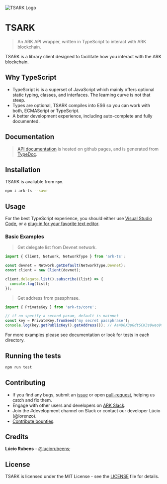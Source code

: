 ![TSARK Logo](http://i.imgur.com/dm3JlUs.png)

# TSARK

> An ARK API wrapper, written in TypeScript to interact with ARK blockchain.

TSARK is a library client designed to facilitate how you interact with the ARK blockchain.

## Why TypeScript

  * TypeScript is is a superset of JavaScript which mainly offers optional static typing, classes, and interfaces. The learning curve is not that steep.
  * Types are optional, TSARK compiles into ES6 so you can work with both, ECMAScript or TypeScript.
  * A better development experience, including auto-complete and fully documented.

## Documentation

> [API documentation](https://arkecosystem.github.io/ark-ts/) is hosted on github pages, and is generated from [TypeDoc](https://github.com/TypeStrong/typedoc).

## Installation

TSARK is avaliable from `npm`.

```bash
npm i ark-ts --save
```
## Usage

For the best TypeScript experience, you should either use [Visual Studio Code](http://code.visualstudio.com/), or a [plug-in for your favorite text editor](https://github.com/Microsoft/TypeScript/wiki/TypeScript-Editor-Support).

### Basic Examples

> Get delegate list from Devnet network.

```js
import { Client, Network, NetworkType } from 'ark-ts';

const devnet = Network.getDefault(NetworkType.Devnet);
const client = new Client(devnet);

client.delegate.list().subscribe((list) => {
  console.log(list);
});
```

> Get address from passphrase.

```js
import { PrivateKey } from 'ark-ts/core';

// if no specify a second param, default is mainnet
const key = PrivateKey.fromSeed('my secret passphrase');
console.log(key.getPublicKey().getAddress()); // AaWU6X3pGdtSCK3s9weo9tjth64F3hixgT
```

For more examples please see documentation or look for tests in each directory.

## Running the tests

```bash
npm run test
```

## Contributing

  * If you find any bugs, submit an [issue](../../issues) or open [pull-request](../../pulls), helping us catch and fix them.
  * Engage with other users and developers on [ARK Slack](https://ark.io/slack/).
  * Join the #development channel on Slack or contact our developer Lúcio (@lorenzo).
  * [Contribute bounties](./CONTRIBUTING.md).

## Credits

**Lúcio Rubens** - [@luciorubeens](https://github.com/luciorubeens);

## License

TSARK is licensed under the MIT License - see the [LICENSE](./LICENSE) file for details.
